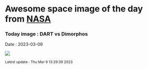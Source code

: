 
# Awesome space image of the day from [NASA](https://api.nasa.gov/)

### Today image : DART vs Dimorphos
Date : 2023-03-09

![](https://apod.nasa.gov/apod/image/2303/pressdracowithspacecraft1_1024.jpg)

<small>Latest update : Thu Mar  9 13:29:39 2023</small>
        